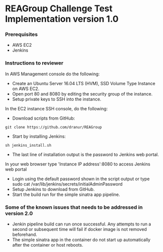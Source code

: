 # REAGroup Challenge Test Implementation version 1.0

### Prerequisites

- AWS EC2
- Jenkins 

### Instructions to reviewer

In AWS Management console do the following:

- Create an Ubuntu Server 16.04 LTS (HVM), SSD Volume Type Instance on AWS EC2.
- Open port 80 and 8080 by editing the security group of the instance.
- Setup private keys to SSH into the instance.


In the EC2 instance SSH console, do the following:

- Download scripts from GitHub:

```
git clone https://github.com/dranur/REAGroup
```
- Start by installing Jenkins:

```
sh jenkins_install.sh
```
- The last line of installation output is the password to Jenkins web portal.

In your web browser type 'Instance IP address':8080 to access Jenkins web portal

- Login using the default password shown in the script output or type sudo cat /var/lib/jenkins/secrets/initialAdminPassword
- Setup Jenkins to download from GitHub.
- Start the build run for the simple sinatra app pipeline.

### Some of the known issues that needs to be addressed in version 2.0

- Jenkin pipeline build can run once successful. Any attempts to run a second or subsequent time  will fail if docker image is not removed beforehand.
- The simple sinatra app in the container do not start up automatically after the container or host reboots.









